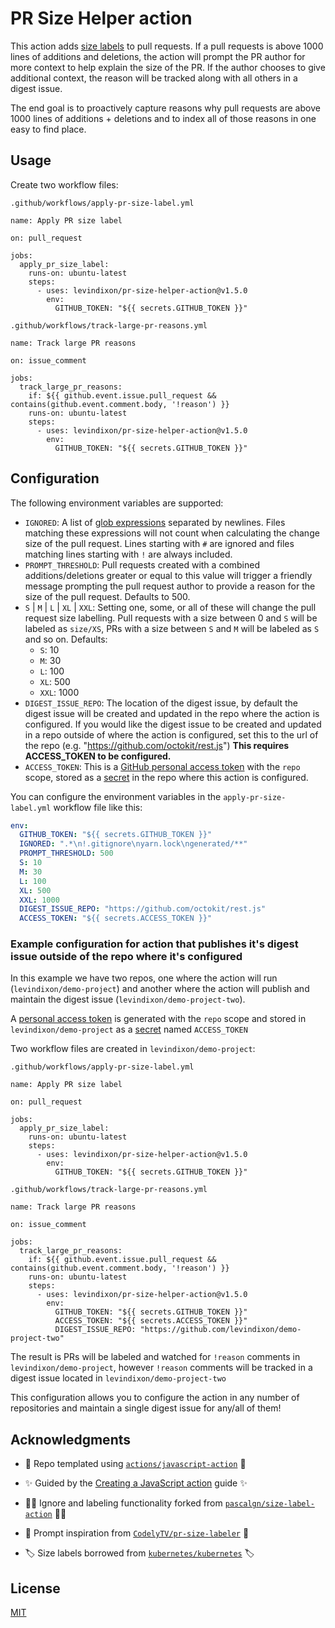 # PR Size Helper action

This action adds [size labels](https://github.com/kubernetes/kubernetes/labels?q=size) to pull requests. If a pull requests is above 1000 lines of additions and deletions, the action will prompt the PR author for more context to help explain the size of the PR. If the author chooses to give additional context, the reason will be tracked along with all others in a digest issue.

The end goal is to proactively capture reasons why pull requests are above 1000 lines of additions + deletions and to index all of those reasons in one easy to find place.

## Usage

Create two workflow files:

`.github/workflows/apply-pr-size-label.yml`

```
name: Apply PR size label

on: pull_request

jobs:
  apply_pr_size_label:
    runs-on: ubuntu-latest
    steps:
      - uses: levindixon/pr-size-helper-action@v1.5.0
        env:
          GITHUB_TOKEN: "${{ secrets.GITHUB_TOKEN }}"

```

`.github/workflows/track-large-pr-reasons.yml`

```
name: Track large PR reasons

on: issue_comment

jobs:
  track_large_pr_reasons:
    if: ${{ github.event.issue.pull_request && contains(github.event.comment.body, '!reason') }}
    runs-on: ubuntu-latest
    steps:
      - uses: levindixon/pr-size-helper-action@v1.5.0
        env:
          GITHUB_TOKEN: "${{ secrets.GITHUB_TOKEN }}"

```

## Configuration

The following environment variables are supported:

- `IGNORED`: A list of [glob expressions](http://man7.org/linux/man-pages/man7/glob.7.html)
  separated by newlines. Files matching these expressions will not count when
  calculating the change size of the pull request. Lines starting with `#` are
  ignored and files matching lines starting with `!` are always included.
- `PROMPT_THRESHOLD`: Pull requests created with a combined additions/deletions greater or equal to this value will trigger a friendly message prompting the pull request author to provide a reason for the size of the pull request. Defaults to 500.
- `S` | `M` | `L` | `XL` | `XXL`: Setting one, some, or all of these will change the pull request size labelling. Pull requests with a size between 0 and `S` will be labeled as `size/XS`, PRs with a size between `S` and `M` will be labeled as `S` and so on. Defaults:
  - `S`: 10
  - `M`: 30
  - `L`: 100
  - `XL`: 500
  - `XXL`: 1000
- `DIGEST_ISSUE_REPO`: The location of the digest issue, by default the digest issue will be created and updated in the repo where the action is configured. If you would like the digest issue to be created and updated in a repo outside of where the action is configured, set this to the url of the repo (e.g. "https://github.com/octokit/rest.js") **This requires ACCESS_TOKEN to be configured.**
- `ACCESS_TOKEN`: This is a [GitHub personal access token](https://docs.github.com/en/github/authenticating-to-github/creating-a-personal-access-token) with the `repo` scope, stored as a [secret](https://docs.github.com/en/actions/reference/encrypted-secrets#creating-encrypted-secrets-for-a-repository) in the repo where this action is configured.

You can configure the environment variables in the `apply-pr-size-label.yml` workflow file like this:

```yaml
env:
  GITHUB_TOKEN: "${{ secrets.GITHUB_TOKEN }}"
  IGNORED: ".*\n!.gitignore\nyarn.lock\ngenerated/**"
  PROMPT_THRESHOLD: 500
  S: 10
  M: 30
  L: 100
  XL: 500
  XXL: 1000
  DIGEST_ISSUE_REPO: "https://github.com/octokit/rest.js"
  ACCESS_TOKEN: "${{ secrets.ACCESS_TOKEN }}"
```

### Example configuration for action that publishes it's digest issue outside of the repo where it's configured

In this example we have two repos, one where the action will run (`levindixon/demo-project`) and another where the action will publish and maintain the digest issue (`levindixon/demo-project-two`).

A [personal access token](https://docs.github.com/en/github/authenticating-to-github/creating-a-personal-access-token) is generated with the `repo` scope and stored in `levindixon/demo-project` as a [secret](https://docs.github.com/en/actions/reference/encrypted-secrets#creating-encrypted-secrets-for-a-repository) named `ACCESS_TOKEN`

Two workflow files are created in `levindixon/demo-project`:

`.github/workflows/apply-pr-size-label.yml`

```
name: Apply PR size label

on: pull_request

jobs:
  apply_pr_size_label:
    runs-on: ubuntu-latest
    steps:
      - uses: levindixon/pr-size-helper-action@v1.5.0
        env:
          GITHUB_TOKEN: "${{ secrets.GITHUB_TOKEN }}"

```

`.github/workflows/track-large-pr-reasons.yml`

```
name: Track large PR reasons

on: issue_comment

jobs:
  track_large_pr_reasons:
    if: ${{ github.event.issue.pull_request && contains(github.event.comment.body, '!reason') }}
    runs-on: ubuntu-latest
    steps:
      - uses: levindixon/pr-size-helper-action@v1.5.0
        env:
          GITHUB_TOKEN: "${{ secrets.GITHUB_TOKEN }}"
          ACCESS_TOKEN: "${{ secrets.ACCESS_TOKEN }}"
          DIGEST_ISSUE_REPO: "https://github.com/levindixon/demo-project-two"

```

The result is PRs will be labeled and watched for `!reason` comments in `levindixon/demo-project`, however `!reason` comments will be tracked in a digest issue located in `levindixon/demo-project-two`

This configuration allows you to configure the action in any number of repositories and maintain a single digest issue for any/all of them!

## Acknowledgments

- 📝 Repo templated using [`actions/javascript-action`](https://github.com/actions/javascript-action) 📝

- ✨ Guided by the [Creating a JavaScript action](https://docs.github.com/en/actions/creating-actions/creating-a-javascript-action) guide ✨

- 🙇‍♂️ Ignore and labeling functionality forked from [`pascalgn/size-label-action`](https://github.com/pascalgn/size-label-action) 🙇‍♂️

- 💬 Prompt inspiration from [`CodelyTV/pr-size-labeler`](https://github.com/CodelyTV/pr-size-labeler) 💬

- 🏷 Size labels borrowed from [`kubernetes/kubernetes`](https://github.com/kubernetes/kubernetes/labels?q=size) 🏷

## License

[MIT](LICENSE)
